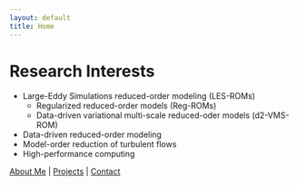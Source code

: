 ```yaml
---
layout: default
title: Home
---
```


# Research Interests

<!-- ![](images/headshot.JPG){: .headshot } -->
- Large-Eddy Simulations reduced-order modeling (LES-ROMs)
  - Regularized reduced-order models (Reg-ROMs)
  - Data-driven variational multi-scale reduced-oder models (d2-VMS-ROM)
- Data-driven reduced-order modeling
- Model-order reduction of turbulent flows
- High-performance computing


[About Me](about.md) | [Projects](projects.md) | [Contact](contact.md)